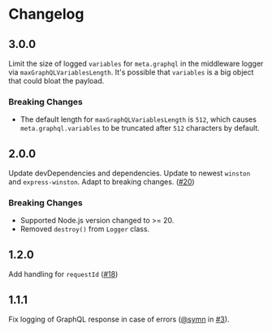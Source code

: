 # Changelog

## 3.0.0

Limit the size of logged `variables` for `meta.graphql` in the middleware logger
via `maxGraphQLVariablesLength`. It's possible that `variables` is a big object that could bloat the payload.

### Breaking Changes
- The default length for `maxGraphQLVariablesLength` is `512`, which causes `meta.graphql.variables` to be truncated after `512` characters by default.

## 2.0.0

Update devDependencies and dependencies. Update to newest `winston` and
`express-winston`. Adapt to breaking changes. ([#20](https://github.com/molindo/molindo-node-logger/pull/20))

### Breaking Changes

- Supported Node.js version changed to >= 20.
- Removed `destroy()` from `Logger` class.

## 1.2.0

Add handling for `requestId` ([#18](https://github.com/molindo/molindo-node-logger/pull/18))

## 1.1.1

Fix logging of GraphQL response in case of errors
([@symn](https://github.com/symn) in
[#3](https://github.com/molindo/molindo-node-logger/pull/3)).
